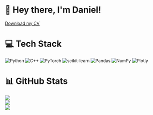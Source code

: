 # 💫 Hey there, I'm Daniel!
<a href="https://github.com/">Download my CV</a>

# 💻 Tech Stack
![Python](https://img.shields.io/badge/python-3670A0?style=for-the-badge&logo=python&logoColor=ffdd54) ![C++](https://img.shields.io/badge/c++-%2300599C.svg?style=for-the-badge&logo=c%2B%2B&logoColor=white) ![PyTorch](https://img.shields.io/badge/PyTorch-%23EE4C2C.svg?style=for-the-badge&logo=PyTorch&logoColor=white) ![scikit-learn](https://img.shields.io/badge/scikit--learn-%23F7931E.svg?style=for-the-badge&logo=scikit-learn&logoColor=white) ![Pandas](https://img.shields.io/badge/pandas-%23150458.svg?style=for-the-badge&logo=pandas&logoColor=white) ![NumPy](https://img.shields.io/badge/numpy-%23013243.svg?style=for-the-badge&logo=numpy&logoColor=white) ![Plotly](https://img.shields.io/badge/Plotly-%233F4F75.svg?style=for-the-badge&logo=plotly&logoColor=white)

# 📊 GitHub Stats
![](https://github-readme-stats.vercel.app/api?username=down-shift&theme=dark&hide_border=true&include_all_commits=false&count_private=false)<br/>
![](https://github-readme-streak-stats.herokuapp.com/?user=down-shift&theme=dark&hide_border=true)<br/>
![](https://github-readme-stats.vercel.app/api/top-langs/?username=down-shift&theme=dark&hide_border=true&include_all_commits=false&count_private=false&layout=compact)

